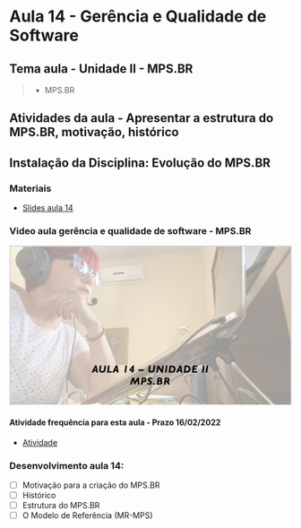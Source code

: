 # Aula 14 - Gerência e Qualidade de Software
## Tema aula - Unidade II - MPS.BR
>  *  MPS.BR

## Atividades da aula - Apresentar a estrutura do MPS.BR, motivação, histórico

## Instalação da Disciplina: Evolução do MPS.BR

### Materiais

- [Slides aula 14](aula14_unidadeII_mpsbr.pdf)

### Video aula gerência e qualidade de software -  MPS.BR
[![Aula - MPS BR](capa_aula14.png)](https://youtu.be/8Pekd7bPsi8)

####  Atividade frequência para esta aula - Prazo 16/02/2022

- [Atividade](https://forms.gle/yEfn3j9UC5sxuGPZ6)

### Desenvolvimento aula 14: 

- [ ] Motivação para a criação do MPS.BR
- [ ] Histórico
- [ ] Estrutura do MPS.BR
- [ ] O Modelo de Referência (MR-MPS)
